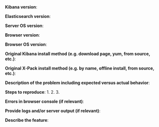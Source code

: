 <!--
If you are filing a bug report, please remove the below feature
request block and provide responses for all of the below items.
-->

**Kibana version**:

**Elasticsearch version**:

**Server OS version**:

**Browser version**:

**Browser OS version**:

**Original Kibana install method (e.g. download page, yum, from source, etc.)**:

**Original X-Pack install method (e.g. by name, offline install, from source, etc.)**:

**Description of the problem including expected versus actual behavior**:

**Steps to reproduce**:
 1.
 2.
 3.

**Errors in browser console (if relevant)**:

**Provide logs and/or server output (if relevant)**:

<!--
If you are filing a feature request, please remove the above bug
report block and provide responses for all of the below items.
-->

**Describe the feature**:
